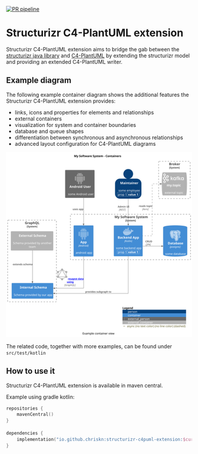 [![PR pipeline](https://github.com/chriskn/structurizr-c4puml-extension/actions/workflows/pr-pipeline.yml/badge.svg?branch=main)](https://github.com/chriskn/structurizr-c4puml-extension/actions/workflows/pr-pipeline.yml)

# Structurizr C4-PlantUML extension

Structurizr C4-PlantUML extension aims to bridge the gab between the [structurizr java library](https://github.com/structurizr/java) and [C4-PlantUML](https://github.com/plantuml-stdlib/C4-PlantUML) by extending the structurizr model and providing an extended C4-PlantUML writer.   

## Example diagram

The following example container diagram shows the additional features the Structurizr C4-PlantUML extension provides: 

* links, icons and properties for elements and relationships
* external containers 
* visualization for system and container boundaries
* database and queue shapes
* differentiation between synchronous and asynchronous relationships
* advanced layout configuration for C4-PlantUML diagrams

![Example container diagram](./docs/container_example.svg)

The related code, together with more examples, can be found under `src/test/kotlin`

## How to use it 

Structurizr C4-PlantUML extension is available in maven central. 

Example using gradle kotlin:

```kotlin
repositories {
    mavenCentral()
}

dependencies {
    implementation("io.github.chriskn:structurizr-c4puml-extension:$currentVersion")
} 
```
